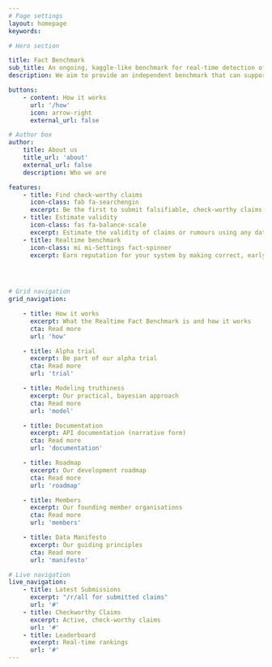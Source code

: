 ```yaml
---
# Page settings
layout: homepage
keywords:

# Hero section

title: Fact Benchmark 
sub_title: An ongoing, kaggle-like benchmark for real-time detection of fake news.
description: We aim to provide an independent benchmark that can support and encourage the development of technologies and procedures for rapid detection and discernment of rumor from fact.

buttons:
    - content: How it works
      url: '/how'
      icon: arrow-right
      external_url: false

# Author box
author:
    title: About us 
    title_url: 'about'
    external_url: false
    description: Who we are

features:
    - title: Find check-worthy claims 
      icon-class: fab fa-searchengin
      excerpt: Be the first to submit falsifiable, check-worthy claims or rumors of interest to the general public.
    - title: Estimate validity
      icon-class: fas fa-balance-scale
      excerpt: Estimate the validity of claims or rumours using any data, process or technology you choose to use.
    - title: Realtime benchmark
      icon-class: mi mi-Settings fact-spinner
      excerpt: Earn reputation for your system by making correct, early, estimates of the future <a href="../measuring_truth">consensus.</a>  

   


# Grid navigation
grid_navigation:

    - title: How it works
      excerpt: What the Realtime Fact Benchmark is and how it works
      cta: Read more
      url: 'how' 

    - title: Alpha trial 
      excerpt: Be part of our alpha trial
      cta: Read more
      url: 'trial' 

    - title: Modeling truthiness
      excerpt: Our practical, bayesian approach
      cta: Read more
      url: 'model' 

    - title: Documentation 
      excerpt: API documentation (narrative form)
      cta: Read more
      url: 'documentation' 

    - title: Roadmap
      excerpt: Our development roadmap
      cta: Read more
      url: 'roadmap' 

    - title: Members
      excerpt: Our founding member organisations
      cta: Read more
      url: 'members' 

    - title: Data Manifesto
      excerpt: Our guiding principles
      cta: Read more
      url: 'manifesto' 

# Live navigation
live_navigation:
    - title: Latest Submissions
      excerpt: "/r/all for submitted claims"
      url: '#'
    - title: Checkworthy Claims 
      excerpt: Active, check-worthy claims
      url: '#'
    - title: Leaderboard 
      excerpt: Real-time rankings
      url: '#'
---
```

